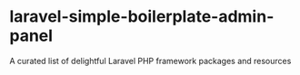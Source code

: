 # laravel-simple-boilerplate-admin-panel
 A curated list of delightful Laravel PHP framework packages and resources

